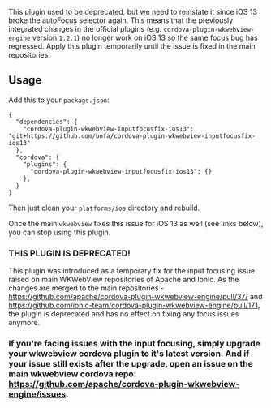 This plugin used to be deprecated, but we need to reinstate it since iOS 13 broke the autoFocus selector again. This means that the previously integrated changes in the official plugins (e.g. `cordova-plugin-wkwebview-engine` version `1.2.1`) no longer work on iOS 13 so the same focus bug has regressed. Apply this plugin temporarily until the issue is fixed in the main repositories.

## Usage

Add this to your `package.json`:
```
{
  "dependencies": {
    "cordova-plugin-wkwebview-inputfocusfix-ios13": "git+https://github.com/uofa/cordova-plugin-wkwebview-inputfocusfix-ios13"
  },
  "cordova": {
    "plugins": {
      "cordova-plugin-wkwebview-inputfocusfix-ios13": {}
    },
  }
}
```
Then just clean your `platforms/ios` directory and rebuild.

Once the main `wkwebview` fixes this issue for iOS 13 as well (see links below), you can stop using this plugin.

### THIS PLUGIN IS DEPRECATED!

This plugin was introduced as a temporary fix for the input focusing issue raised on main WKWebView repositories of Apache and Ionic. As the changes are merged to the main repositories - https://github.com/apache/cordova-plugin-wkwebview-engine/pull/37/ and https://github.com/ionic-team/cordova-plugin-wkwebview-engine/pull/171, the plugin is deprecated and has no effect on fixing any focus issues anymore. 

### If you're facing issues with the input focusing, simply upgrade your wkwebview cordova plugin to it's latest version. And if your issue still exists after the upgrade, open an issue on the main wkwebview cordova repo: https://github.com/apache/cordova-plugin-wkwebview-engine/issues.  
